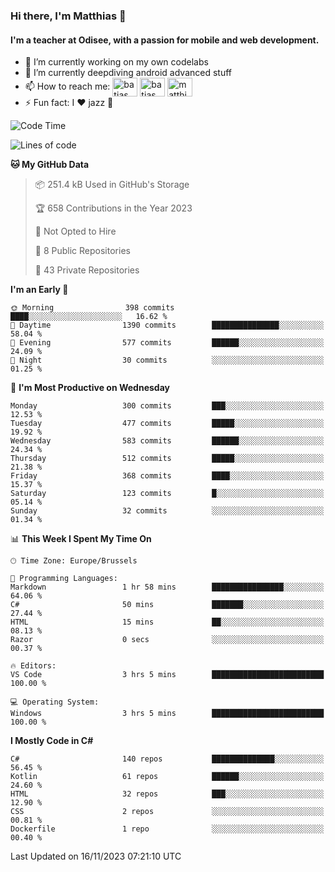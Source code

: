 ### Hi there, I'm Matthias 👋

#### I'm a teacher at Odisee, with a passion for mobile and web development.

- 🔭 I’m currently working on my own codelabs
- 🌱 I’m currently deepdiving android advanced stuff
- 📫 How to reach me: <a href="https://dev.to/batjas" target="_blank"><img align="center" src="https://raw.githubusercontent.com/rahuldkjain/github-profile-readme-generator/master/src/images/icons/Social/devto.svg" alt="batjas" height="30" width="40" /></a>
<a href="https://twitter.com/batjas" target="_blank"><img align="center" src="https://raw.githubusercontent.com/rahuldkjain/github-profile-readme-generator/master/src/images/icons/Social/twitter.svg" alt="batjas" height="30" width="40" /></a>
<a href="https://linkedin.com/in/matthiasdruwé" target="_blank"><img align="center" src="https://raw.githubusercontent.com/rahuldkjain/github-profile-readme-generator/master/src/images/icons/Social/linked-in-alt.svg" alt="matthiasdruwé" height="30" width="40" /></a>
- ⚡ Fun fact: I ❤ jazz 🎷


<!--START_SECTION:waka-->
![Code Time](http://img.shields.io/badge/Code%20Time-882%20hrs%2011%20mins-blue)

![Lines of code](https://img.shields.io/badge/From%20Hello%20World%20I%27ve%20Written-2.8%20million%20lines%20of%20code-blue)

**🐱 My GitHub Data** 

> 📦 251.4 kB Used in GitHub's Storage 
 > 
> 🏆 658 Contributions in the Year 2023
 > 
> 🚫 Not Opted to Hire
 > 
> 📜 8 Public Repositories 
 > 
> 🔑 43 Private Repositories 
 > 
**I'm an Early 🐤** 

```text
🌞 Morning                398 commits         ████░░░░░░░░░░░░░░░░░░░░░   16.62 % 
🌆 Daytime                1390 commits        ███████████████░░░░░░░░░░   58.04 % 
🌃 Evening                577 commits         ██████░░░░░░░░░░░░░░░░░░░   24.09 % 
🌙 Night                  30 commits          ░░░░░░░░░░░░░░░░░░░░░░░░░   01.25 % 
```
📅 **I'm Most Productive on Wednesday** 

```text
Monday                   300 commits         ███░░░░░░░░░░░░░░░░░░░░░░   12.53 % 
Tuesday                  477 commits         █████░░░░░░░░░░░░░░░░░░░░   19.92 % 
Wednesday                583 commits         ██████░░░░░░░░░░░░░░░░░░░   24.34 % 
Thursday                 512 commits         █████░░░░░░░░░░░░░░░░░░░░   21.38 % 
Friday                   368 commits         ████░░░░░░░░░░░░░░░░░░░░░   15.37 % 
Saturday                 123 commits         █░░░░░░░░░░░░░░░░░░░░░░░░   05.14 % 
Sunday                   32 commits          ░░░░░░░░░░░░░░░░░░░░░░░░░   01.34 % 
```


📊 **This Week I Spent My Time On** 

```text
🕑︎ Time Zone: Europe/Brussels

💬 Programming Languages: 
Markdown                 1 hr 58 mins        ████████████████░░░░░░░░░   64.06 % 
C#                       50 mins             ███████░░░░░░░░░░░░░░░░░░   27.44 % 
HTML                     15 mins             ██░░░░░░░░░░░░░░░░░░░░░░░   08.13 % 
Razor                    0 secs              ░░░░░░░░░░░░░░░░░░░░░░░░░   00.37 % 

🔥 Editors: 
VS Code                  3 hrs 5 mins        █████████████████████████   100.00 % 

💻 Operating System: 
Windows                  3 hrs 5 mins        █████████████████████████   100.00 % 
```

**I Mostly Code in C#** 

```text
C#                       140 repos           ██████████████░░░░░░░░░░░   56.45 % 
Kotlin                   61 repos            ██████░░░░░░░░░░░░░░░░░░░   24.60 % 
HTML                     32 repos            ███░░░░░░░░░░░░░░░░░░░░░░   12.90 % 
CSS                      2 repos             ░░░░░░░░░░░░░░░░░░░░░░░░░   00.81 % 
Dockerfile               1 repo              ░░░░░░░░░░░░░░░░░░░░░░░░░   00.40 % 
```




 Last Updated on 16/11/2023 07:21:10 UTC
<!--END_SECTION:waka-->
